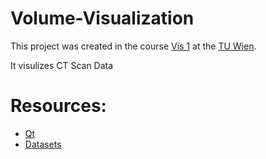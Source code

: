 # Volume-Visualization
This project was created in the course [Vis 1](https://www.cg.tuwien.ac.at/courses/Visualisierung1/VU.html) at the [TU Wien](https://www.tuwien.ac.at).

It visulizes CT Scan Data


# Resources:
* [Qt](https://www.qt.io/)
* [Datasets](https://www.cg.tuwien.ac.at/research/vis/datasets/)
